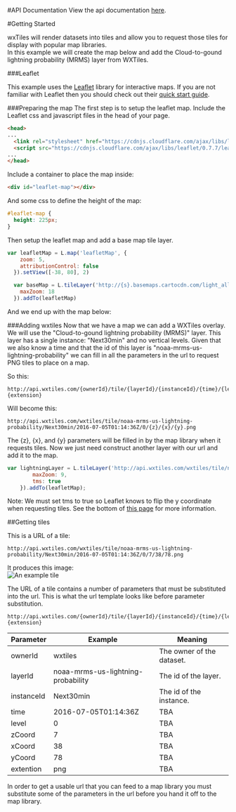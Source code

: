 #API Documentation
View the api documentation [here](https://wxtiles.github.io/wxtiles-docs/api-docs/).

#Getting Started

wxTiles will render datasets into tiles and allow you to request those tiles for display with popular map libraries.  
In this example we will create the map below and add the Cloud-to-gound lightning probability (MRMS) layer from WXTiles.
<p id="leaflet-example-start" class="leaflet-example-map"></p>

###Leaflet

This example uses the [Leaflet](http://leafletjs.com/) library for interactive maps. If you are not familiar with Leaflet then you should check out their [quick start guide](http://leafletjs.com/examples/quick-start.html).


###Preparing the map
The first step is to setup the leaflet map. Include the Leaflet css and javascript files in the head of your page. 
```html
<head>
...
  <link rel="stylesheet" href="https://cdnjs.cloudflare.com/ajax/libs/leaflet/0.7.7/leaflet.css" />
  <script src="https://cdnjs.cloudflare.com/ajax/libs/leaflet/0.7.7/leaflet.js"></script>
...
</head>
```
Include a container to place the map inside:
```html
<div id="leaflet-map"></div>
```
And some css to define the height of the map:
```css
#leaflet-map {
  height: 225px;
}
```

Then setup the leaflet map and add a base map tile layer.
```js
var leafletMap = L.map('leafletMap', {
    zoom: 5,
    attributionControl: false
  }).setView([-38, 80], 2)

  var baseMap = L.tileLayer('http://{s}.basemaps.cartocdn.com/light_all/{z}/{x}/{y}.png', {
    maxZoom: 18
  }).addTo(leafletMap)
```
And we end up with the map below:
<p id="leaflet-example-no-overlay" class="leaflet-example-map"></p>

###Adding wxtiles
Now that we have a map we can add a WXTiles overlay. We will use the "Cloud-to-gound lightning probability (MRMS)" layer. This layer has a single instance: "Next30min" and no vertical levels. Given that we also know a time and that the id of this layer is "noaa-mrms-us-lightning-probability" we can fill in all the parameters in the url to request PNG tiles to place on a map.  

So this:
```
http://api.wxtiles.com/{ownerId}/tile/{layerId}/{instanceId}/{time}/{level}/{z}/{x}/{y}.{extension}
```
Will become this:
```
http://api.wxtiles.com/wxtiles/tile/noaa-mrms-us-lightning-probability/Next30min/2016-07-05T01:14:36Z/0/{z}/{x}/{y}.png
```
The {z}, {x}, and {y} parameters will be filled in by the map library when it requests tiles. Now we just need construct another layer with our url and add it to the map.  
```js
var lightningLayer = L.tileLayer('http://api.wxtiles.com/wxtiles/tile/noaa-mrms-us-lightning-probability/Next30min/2016-07-05T01:14:36Z/0/{z}/{x}/{y}.png', {
		maxZoom: 9,
		tms: true
	}).addTo(leafletMap);
```
Note: We must set tms to true so Leaflet knows to flip the y coordinate when requesting tiles. See the bottom of [this page](http://leafletjs.com/examples/wms/wms.html) for more information. 
<p id="leaflet-example" class="leaflet-example-map"></p>

##Getting tiles

This is a URL of a tile:
```
http://api.wxtiles.com/wxtiles/tile/noaa-mrms-us-lightning-probability/Next30min/2016-07-05T01:14:36Z/0/7/38/78.png
```
It produces this image:  
![An example tile](http://api.wxtiles.com/wxtiles/tile/noaa-mrms-us-lightning-probability/Next30min/2016-07-05T01:14:36Z/0/7/38/78.png "An example tile")

The URL of a tile contains a number of parameters that must be substituted into the url. This is what the url template looks like before parameter substitution.
```
http://api.wxtiles.com/{ownerId}/tile/{layerId}/{instanceId}/{time}/{level}/{zCoord}/{xCoord}/{yCoord}.{extension}
```
  
  
| Parameter     | Example       						| Meaning |
| -------------	| -------------							| ----- |
| ownerId       | wxtiles								| The owner of the dataset.	|
| layerId       | noaa-mrms-us-lightning-probability	| The id of the layer.		|
| instanceId    | Next30min								| The id of the instance.	|
| time			| 2016-07-05T01:14:36Z					| TBA
| level			| 0										| TBA
| zCoord		| 7										| TBA
| xCoord		| 38									| TBA
| yCoord		| 78									| TBA
| extention		| png									| TBA

In order to get a usable url that you can feed to a map library you must substitute some of the parameters in the url before you hand it off to the map library.

